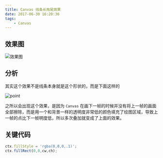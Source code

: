 ```yaml
---
title: Canvas 线条长拖尾效果
date: 2017-06-30 16:20:36
tags:
    - Canvas
---
```


## 效果图

![效果图](http://cdn.shianqi.com/20171110002414_MQAGeo_line.png)

## 分析

其实这个效果不是线条本身就是这个形状的，而是下面这样的

![point](http://cdn.shianqi.com/20171110002437_DJw4p0_point.png)

之所以会出现这个效果，是因为 `Canvas` 在画下一帧的时候并没有将上一帧的画面全部擦除，而是用一个和背景一样的透明度非常低的颜色填充了绘图区域，导致上一帧的点比下一帧明度低，所以多次叠加就变成了上面的效果。

## 关键代码

```javascript
ctx.fillStyle = 'rgba(0,0,0,.1)';
ctx.fillRect(0,0,cw,ch);
```
